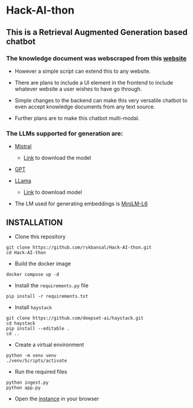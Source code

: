 # Hack-AI-thon
## This is a Retrieval Augmented Generation based chatbot
### The knowledge document was webscraped from this [website](https://www.moveworks.com/) 

- However a simple script can extend this to any website. 

- There are plans to include a UI element in the frontend to include whatever website a user wishes to have go through.

- Simple changes to the backend can make this very versatile chatbot to even accept knowledge documents from any text source.

- Further plans are to make this chatbot multi-modal.

### The LLMs supported for generation are: 

- [Mistral](https://mistral.ai/)  
    - [Link]( https://huggingface.co/TheBloke/Mistral-7B-Instruct-v0.1-GGUF/blob/main/mistral-7b-instruct-v0.1.Q4_K_S.gguf) to download the model
- [GPT](https://platform.openai.com/docs/models)
- [LLama](https://research.facebook.com/publications/llama-open-and-efficient-foundation-language-models/)
  
   - [Link](https://huggingface.co/TheBloke/Llama-2-13B-GGUF/blob/main/llama-2-13b.Q4_K_S.gguf) to download model

- The LM used for generating embeddings is [MiniLM-L6](https://huggingface.co/sentence-transformers/all-MiniLM-L6-v2)


## INSTALLATION
- Clone this repository
```shell
git clone https://github.com/rskbansal/Hack-AI-thon.git
cd Hack-AI-thon
```
- Build the docker image
```shell
docker compose up -d
```
- Install the `requirements.py` file
```shell
pip install -r requirements.txt
```
- Install `haystack`
```shell
git clone https://github.com/deepset-ai/haystack.git
cd haystack
pip install --editable .
cd ..
```
- Create a virtual environment
```shell
python -m venv venv
./venv/Scripts/activate
```
- Run the required files
```shell
python ingest.py
python app.py
```
- Open the [instance](https://localhost:8001) in your browser